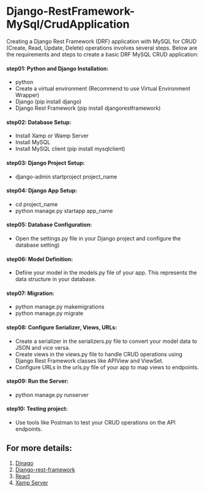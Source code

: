 # Django-RestFramework-MySql/CrudApplication

Creating a Django Rest Framework (DRF) application with MySQL for CRUD (Create, Read, Update, Delete) operations involves several steps. 
Below are the requirements and steps to create a basic DRF MySQL CRUD application:

#### step01: Python and Django Installation:
* python
* Create a virtual environment (Recommend to use Virtual Environment Wrapper)
* Django (pip install django)
* Django Rest Framework (pip install djangorestframework)
  
#### step02: Database Setup:
* Install Xamp or Wamp Server
* Install MySQL
* Install MySQL client (pip install mysqlclient)
  
#### step03: Django Project Setup:
* django-admin startproject project_name
  
#### step04: Django App Setup:
* cd project_name
* python manage.py startapp app_name
  
#### step05: Database Configuration: 
* Open the settings.py file in your Django project and configure the database setting)
  
#### step06: Model Definition:
* Define your model in the models.py file of your app. This represents the data structure in your database.
  
#### step07: Migration:
* python manage.py makemigrations
* python manage.py migrate
  
#### step08: Configure Serializer, Views, URLs:
* Create a serializer in the serializers.py file to convert your model data to JSON and vice versa.
* Create views in the views.py file to handle CRUD operations using Django Rest Framework classes like APIView and ViewSet.
* Configure URLs in the urls.py file of your app to map views to endpoints.
  
#### step09: Run the Server:
* python manage.py runserver
  
#### step10: Testing project:
* Use tools like Postman to test your CRUD operations on the API endpoints.

## For more details:
1. [Djnago](https://docs.djangoproject.com/en/4.2/)
2. [Django-rest-framework](https://www.django-rest-framework.org/)
3. [React](https://react.dev/learn)
4. [Xamp Server](https://www.apachefriends.org/)
